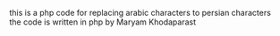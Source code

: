 this is a php code for replacing arabic characters to persian characters\
the code is written in php by Maryam Khodaparast